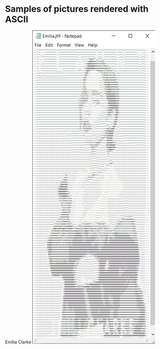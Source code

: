 # Samples of pictures rendered with ASCII
Emilia Clarke
![demo](https://github.com/theeemanuel/ascii/blob/main/picture%20rendering%20in%20ascii/samples/emiliaASCII.png)
